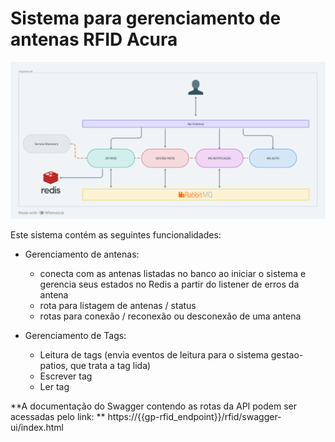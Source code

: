 # Sistema para gerenciamento de antenas RFID Acura

![Funcionamento GP](image-1.png)

Este sistema contém as seguintes funcionalidades:

- Gerenciamento de antenas:

  - conecta com as antenas listadas no banco ao iniciar o sistema e gerencia seus estados no Redis a partir do listener de erros da antena
  - rota para listagem de antenas / status
  - rotas para conexão / reconexão ou desconexão de uma antena

- Gerenciamento de Tags:
  - Leitura de tags (envia eventos de leitura para o sistema gestao-patios, que trata a tag lida)
  - Escrever tag
  - Ler tag

**A documentação do Swagger contendo as rotas da API podem ser acessadas pelo link: **
https://{{gp-rfid_endpoint}}/rfid/swagger-ui/index.html
